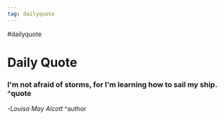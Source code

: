 ```yaml
---
tag: dailyquote
---
```


#dailyquote

# Daily Quote

### I'm not afraid of storms, for I'm learning how to sail my ship. ^quote
*-Louisa May Alcott* ^author
